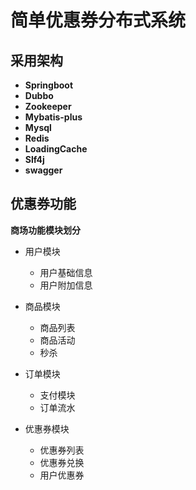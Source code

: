 # 简单优惠券分布式系统
## 采用架构
- **Springboot**
- **Dubbo**
- **Zookeeper**
- **Mybatis-plus**
- **Mysql**
- **Redis**
- **LoadingCache**
- **Slf4j**
- **swagger**


## 优惠券功能
**商场功能模块划分**

- 用户模块
    - 用户基础信息
    - 用户附加信息
    
- 商品模块
    - 商品列表
    - 商品活动
    - 秒杀

- 订单模块
    - 支付模块
    - 订单流水

- 优惠券模块
    - 优惠券列表
    - 优惠券兑换
    - 用户优惠券
    